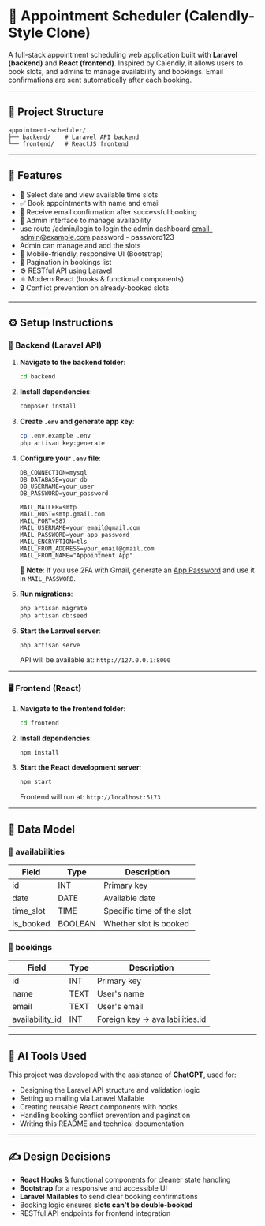 # 📅 Appointment Scheduler (Calendly-Style Clone)

A full-stack appointment scheduling web application built with **Laravel (backend)** and **React (frontend)**. Inspired by Calendly, it allows users to book slots, and admins to manage availability and bookings. Email confirmations are sent automatically after each booking.

---

## 📁 Project Structure

```
appointment-scheduler/
├── backend/    # Laravel API backend
└── frontend/   # ReactJS frontend
```

---

## 🚀 Features

- 📆 Select date and view available time slots
- ✅ Book appointments with name and email
- 📧 Receive email confirmation after successful booking
- 🔐 Admin interface to manage availability
- use route /admin/login to login the admin dashboard
  email-admin@example.com
  password - password123
- Admin can manage and add the slots
- 📱 Mobile-friendly, responsive UI (Bootstrap)
- 🔄 Pagination in bookings list
- ⚙️ RESTful API using Laravel
- ⚛️ Modern React (hooks & functional components)
- 🔒 Conflict prevention on already-booked slots

---

## ⚙️ Setup Instructions

### 🔧 Backend (Laravel API)

1. **Navigate to the backend folder**:
   ```bash
   cd backend
   ```

2. **Install dependencies**:
   ```bash
   composer install
   ```

3. **Create `.env` and generate app key**:
   ```bash
   cp .env.example .env
   php artisan key:generate
   ```

4. **Configure your `.env` file**:

   ```env
   DB_CONNECTION=mysql
   DB_DATABASE=your_db
   DB_USERNAME=your_user
   DB_PASSWORD=your_password

   MAIL_MAILER=smtp
   MAIL_HOST=smtp.gmail.com
   MAIL_PORT=587
   MAIL_USERNAME=your_email@gmail.com
   MAIL_PASSWORD=your_app_password
   MAIL_ENCRYPTION=tls
   MAIL_FROM_ADDRESS=your_email@gmail.com
   MAIL_FROM_NAME="Appointment App"
   ```

   🔐 **Note**: If you use 2FA with Gmail, generate an [App Password](https://myaccount.google.com/apppasswords) and use it in `MAIL_PASSWORD`.

5. **Run migrations**:
   ```bash
   php artisan migrate
   php artisan db:seed
   ```

6. **Start the Laravel server**:
   ```bash
   php artisan serve
   ```

   API will be available at: `http://127.0.0.1:8000`

---

### 🖥️ Frontend (React)

1. **Navigate to the frontend folder**:
   ```bash
   cd frontend
   ```

2. **Install dependencies**:
   ```bash
   npm install
   ```

3. **Start the React development server**:
   ```bash
   npm start
   ```

   Frontend will run at: `http://localhost:5173`

---

## 🧱 Data Model

### 📌 availabilities
| Field        | Type     | Description              |
|--------------|----------|--------------------------|
| id           | INT      | Primary key              |
| date         | DATE     | Available date           |
| time_slot    | TIME     | Specific time of the slot|
| is_booked    | BOOLEAN  | Whether slot is booked   |

### 📌 bookings
| Field          | Type   | Description                     |
|----------------|--------|---------------------------------|
| id             | INT    | Primary key                     |
| name           | TEXT   | User's name                     |
| email          | TEXT   | User's email                    |
| availability_id| INT    | Foreign key → availabilities.id |

---

## 🤖 AI Tools Used

This project was developed with the assistance of **ChatGPT**, used for:

- Designing the Laravel API structure and validation logic
- Setting up mailing via Laravel Mailable
- Creating reusable React components with hooks
- Handling booking conflict prevention and pagination
- Writing this README and technical documentation

---

## ✍️ Design Decisions

- **React Hooks** & functional components for cleaner state handling
- **Bootstrap** for a responsive and accessible UI
- **Laravel Mailables** to send clear booking confirmations
- Booking logic ensures **slots can't be double-booked**
- RESTful API endpoints for frontend integration
